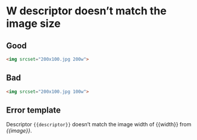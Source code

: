 # W descriptor doesn’t match the image size

## Good

```html
<img srcset="200x100.jpg 200w">
```

## Bad

```html
<img srcset="200x100.jpg 100w">
```

## Error template

Descriptor `{{descriptor}}` doesn’t match the image width of {{width}} from *{{image}}*.
